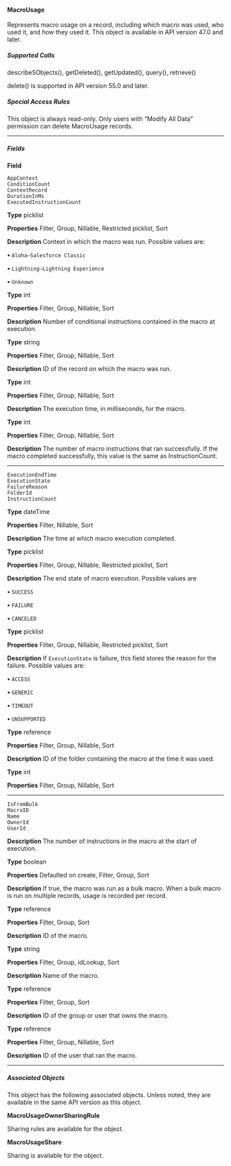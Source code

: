 #### MacroUsage

Represents macro usage on a record, including which macro was used, who used it, and how they used it. This object is available in API
version 47.0 and later.

##### Supported Calls

describeSObjects(), getDeleted(), getUpdated(), query(), retrieve()

delete() is supported in API version 55.0 and later.

##### Special Access Rules

This object is always read-only. Only users with “Modify All Data” permission can delete MacroUsage records.


-----

##### Fields

**Field**
```
AppContext
ConditionCount
ContextRecord
DurationInMs
ExecutedInstructionCount

```

**Type**
picklist

**Properties**
Filter, Group, Nillable, Restricted picklist, Sort

**Description**
Context in which the macro was run. Possible values are:

**•** `Aloha—Salesforce Classic`

**•** `Lightning—Lightning Experience`

**•** `Unknown`

**Type**
int

**Properties**
Filter, Group, Nillable, Sort

**Description**
Number of conditional instructions contained in the macro at execution.

**Type**
string

**Properties**
Filter, Group, Nillable, Sort

**Description**
ID of the record on which the macro was run.

**Type**
int

**Properties**
Filter, Group, Nillable, Sort

**Description**
The execution time, in milliseconds, for the macro.

**Type**
int

**Properties**
Filter, Group, Nillable, Sort

**Description**
The number of macro instructions that ran successfully. If the macro completed successfully,
this value is the same as InstructionCount.


-----

```
ExecutionEndTime
ExecutionState
FailureReason
FolderId
InstructionCount

```

**Type**
dateTime

**Properties**
Filter, Nillable, Sort

**Description**
The time at which macro execution completed.

**Type**
picklist

**Properties**
Filter, Group, Nillable, Restricted picklist, Sort

**Description**
The end state of macro execution. Possible values are

**•** `SUCCESS`

**•** `FAILURE`

**•** `CANCELED`

**Type**
picklist

**Properties**
Filter, Group, Nillable, Restricted picklist, Sort

**Description**
If `ExecutionState` is failure, this field stores the reason for the failure. Possible values
are:

**•** `ACCESS`

**•** `GENERIC`

**•** `TIMEOUT`

**•** `UNSUPPORTED`

**Type**
reference

**Properties**
Filter, Group, Nillable, Sort

**Description**
ID of the folder containing the macro at the time it was used.

**Type**
int

**Properties**
Filter, Group, Nillable, Sort


-----

```
IsFromBulk
MacroID
Name
OwnerId
UserId

```

**Description**
The number of instructions in the macro at the start of execution.

**Type**
boolean

**Properties**
Defaulted on create, Filter, Group, Sort

**Description**
If true, the macro was run as a bulk macro. When a bulk macro is run on multiple records,
usage is recorded per record.

**Type**
reference

**Properties**
Filter, Group, Sort

**Description**
ID of the macro.

**Type**
string

**Properties**
Filter, Group, idLookup, Sort

**Description**
Name of the macro.

**Type**
reference

**Properties**
Filter, Group, Sort

**Description**
ID of the group or user that owns the macro.

**Type**
reference

**Properties**
Filter, Group, Nillable, Sort

**Description**
ID of the user that ran the macro.


-----

##### Associated Objects

This object has the following associated objects. Unless noted, they are available in the same API version as this object.

**MacroUsageOwnerSharingRule**

Sharing rules are available for the object.

**MacroUsageShare**

Sharing is available for the object.
